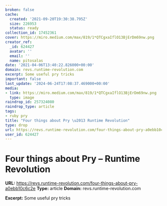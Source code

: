 ```yaml
---
broken: false
cache:
  created: '2021-09-20T19:30:38.795Z'
  size: 226953
  status: ready
collection_id: 17452361
cover: https://miro.medium.com/max/819/1*QTCgxaIflO13BjErDm69nw.png
creator_ref:
  _id: 624427
  avatar: ''
  email: ''
  name: pitosalas
date: '2021-04-06T13:40:22.826000+00:00'
domain: revs.runtime-revolution.com
excerpt: Some useful pry tricks
important: false
last_update: '2024-06-24T17:08:37.469000+00:00'
media:
- link: https://miro.medium.com/max/819/1*QTCgxaIflO13BjErDm69nw.png
  type: image
raindrop_id: 257324080
raindrop_type: article
tags:
- ruby pry
title: "Four things about Pry \u2013 Runtime Revolution"
type: drop
url: https://revs.runtime-revolution.com/four-things-about-pry-a0ebb10c6c2e
user_id: 624427
---
```


# Four things about Pry – Runtime Revolution

**URL:** https://revs.runtime-revolution.com/four-things-about-pry-a0ebb10c6c2e
**Type:** article
**Domain:** revs.runtime-revolution.com

**Excerpt:** Some useful pry tricks

